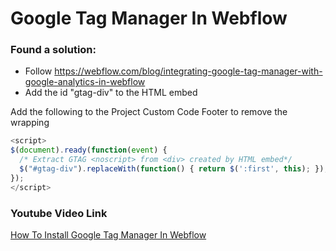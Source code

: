 # Google Tag Manager In Webflow

### Found a solution:
* Follow https://webflow.com/blog/integrating-google-tag-manager-with-google-analytics-in-webflow
* Add the id "gtag-div" to the HTML embed

Add the following to the Project Custom Code Footer to remove the wrapping

```javascript
<script>
$(document).ready(function(event) {
  /* Extract GTAG <noscript> from <div> created by HTML embed*/
  $("#gtag-div").replaceWith(function() { return $(':first', this); });
});
</script>
```

### Youtube Video Link

[How To Install Google Tag Manager In Webflow](https://youtu.be/t4zkStLyw-E)

